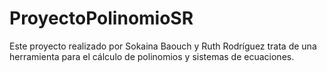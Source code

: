 # ProyectoPolinomioSR
Este proyecto realizado por Sokaina Baouch y Ruth Rodríguez trata de una herramienta para el cálculo de polinomios y sistemas de ecuaciones.
